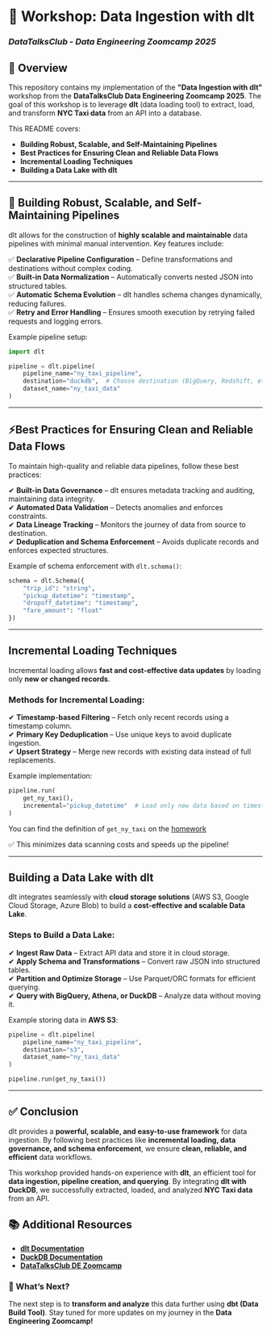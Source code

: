 # 🚀 **Workshop: Data Ingestion with dlt**

### *DataTalksClub - Data Engineering Zoomcamp 2025*

## **📌 Overview**

This repository contains my implementation of the **"Data Ingestion with dlt"** workshop from the **DataTalksClub Data Engineering Zoomcamp 2025**. The goal of this workshop is to leverage **dlt** (data loading tool) to extract, load, and transform **NYC Taxi data** from an API into a database.

This README covers:

- **Building Robust, Scalable, and Self-Maintaining Pipelines**
- **Best Practices for Ensuring Clean and Reliable Data Flows**
- **Incremental Loading Techniques**
- **Building a Data Lake with dlt**

---

## **🔧 Building Robust, Scalable, and Self-Maintaining Pipelines**

dlt allows for the construction of **highly scalable and maintainable** data pipelines with minimal manual intervention. Key features include:

✅ **Declarative Pipeline Configuration** – Define transformations and destinations without complex coding.<br>
✅ **Built-in Data Normalization** – Automatically converts nested JSON into structured tables.<br>
✅ **Automatic Schema Evolution** – dlt handles schema changes dynamically, reducing failures.<br>
✅ **Retry and Error Handling** – Ensures smooth execution by retrying failed requests and logging errors.

Example pipeline setup:

```python
import dlt

pipeline = dlt.pipeline(
    pipeline_name="ny_taxi_pipeline",
    destination="duckdb",  # Choose destination (BigQuery, Redshift, etc.)
    dataset_name="ny_taxi_data"
)
```

---

## **⚡Best Practices for Ensuring Clean and Reliable Data Flows**

To maintain high-quality and reliable data pipelines, follow these best practices:

✔ **Built-in Data Governance** – dlt ensures metadata tracking and auditing, maintaining data integrity.<br>
✔ **Automated Data Validation** – Detects anomalies and enforces constraints.<br>
✔ **Data Lineage Tracking** – Monitors the journey of data from source to destination.<br>
✔ **Deduplication and Schema Enforcement** – Avoids duplicate records and enforces expected structures.

Example of schema enforcement with `dlt.schema()`:

```python
schema = dlt.Schema({
    "trip_id": "string",
    "pickup_datetime": "timestamp",
    "dropoff_datetime": "timestamp",
    "fare_amount": "float"
})
```

---

## **Incremental Loading Techniques**

Incremental loading allows **fast and cost-effective data updates** by loading only **new or changed records**. 

### **Methods for Incremental Loading:**

✔ **Timestamp-based Filtering** – Fetch only recent records using a timestamp column.<br>
✔ **Primary Key Deduplication** – Use unique keys to avoid duplicate ingestion.<br>
✔ **Upsert Strategy** – Merge new records with existing data instead of full replacements.

Example implementation:

```python
pipeline.run(
    get_ny_taxi(),
    incremental="pickup_datetime"  # Load only new data based on timestamp
)
```
You can find the definition of `get_ny_taxi` on the [homework](/workshops/dlt/dlt_homework.md)

✅ This minimizes data scanning costs and speeds up the pipeline!

---

## **Building a Data Lake with dlt**

dlt integrates seamlessly with **cloud storage solutions** (AWS S3, Google Cloud Storage, Azure Blob) to build a **cost-effective and scalable Data Lake**.

### **Steps to Build a Data Lake:**

✔ **Ingest Raw Data** – Extract API data and store it in cloud storage.<br>
✔ **Apply Schema and Transformations** – Convert raw JSON into structured tables.<br>
✔ **Partition and Optimize Storage** – Use Parquet/ORC formats for efficient querying.<br>
✔ **Query with BigQuery, Athena, or DuckDB** – Analyze data without moving it.

Example storing data in **AWS S3**:

```python
pipeline = dlt.pipeline(
    pipeline_name="ny_taxi_pipeline",
    destination="s3",
    dataset_name="ny_taxi_data"
)

pipeline.run(get_ny_taxi())
```

---

## **✅ Conclusion**

dlt provides a **powerful, scalable, and easy-to-use framework** for data ingestion. By following best practices like **incremental loading, data governance, and schema enforcement**, we ensure **clean, reliable, and efficient** data workflows.

This workshop provided hands-on experience with **dlt**, an efficient tool for **data ingestion, pipeline creation, and querying**. By integrating **dlt with DuckDB**, we successfully extracted, loaded, and analyzed **NYC Taxi data** from an API.


## **📚 Additional Resources**
- **[dlt Documentation](https://dlthub.com/docs)**
- **[DuckDB Documentation](https://duckdb.org/)**
- **[DataTalksClub DE Zoomcamp](https://github.com/DataTalksClub/data-engineering-zoomcamp)**

### **🚀 What’s Next?**
The next step is to **transform and analyze** this data further using **dbt (Data Build Tool)**. Stay tuned for more updates on my journey in the **Data Engineering Zoomcamp!**  

